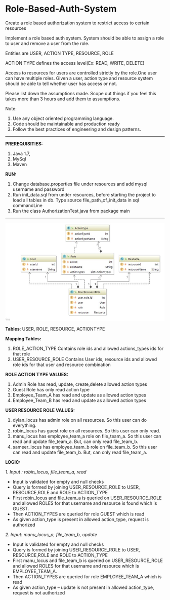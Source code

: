 # Role-Based-Auth-System
Create a role based authorization system to restrict access to certain resources

Implement a role based auth system. System should be able to assign a role to user and remove a user from the role.

Entities are USER, ACTION TYPE, RESOURCE, ROLE

ACTION TYPE defines the access level(Ex: READ, WRITE, DELETE)

Access to resources for users are controlled strictly by the role.One user can have multiple roles. Given a user, action type and resource system should be able to tell whether user has access or not.

Please list down the assumptions made. Scope out things if you feel this takes more than 3 hours and add them to assumptions.

Note:
1. Use any object oriented programming language.
2. Code should be maintainable and production ready
3. Follow the best practices of engineering and design patterns.

---------------------------------------------------------------------------------------------------------------------
**PREREQUISITIES:**
1.	Java 1.7,
2.	MySql
3.	Maven

**RUN:**
1.	Change database.properties file under resources and add mysql username and password
2.	Run init_data.sql from under resources, before starting the project to load all tables in db.
    Type source file_path_of_init_data in sql commandLine
3.	Run the class AuthorizationTest.java from package main
---------------------------------------------------------------------------------------------------------------------  
![](https://github.com/supriyajaha/Role-Based-Auth-System/blob/master/Capture.JPG)




**Tables**: USER, ROLE, RESOURCE, ACTIONTYPE

**Mapping Tables:**
1.	ROLE_ACTION_TYPE
Contains role ids and allowed actions_types ids for that role
2.	USER_RESOURCE_ROLE
Contains User ids, resource ids and allowed role ids for that user and resource combination

**ROLE ACTION TYPE VALUES:**
1.	Admin Role has read, update, create,delete allowed action types
2.	Guest Role has only read action type
3.	Employee_Team_A has read and update as allowed action types
4.	Employee_Team_B has read and update as allowed action types

**USER RESOURCE ROLE VALUES:**
1.	dylan_locus has admin role on all resources. So this user can do everything.
2.	robin_locus has guest role on all resources. So this user can only read.
3.	manu_locus has employee_team_a role on file_team_a. So this user can read and update file_team_a. But, can only read file_team_b.
4.	sameer_locus has employee_team_b role on file_team_b. So this user can read and update file_team_b. But, can only read file_team_a.


**LOGIC:**

_1.	Input : robin_locus, file_team_a, read_
- Input is validated for empty and null checks
- Query is formed by joining USER_RESOURCE_ROLE to USER, RESOURCE,ROLE and ROLE to ACTION_TYPE
- First robin_locus and file_team_a is queried on USER_RESOURCE_ROLE and allowed ROLES for that username and resource is found which is GUEST.
- Then ACTION_TYPES are queried for role GUEST which is read
- As given action_type is present in allowed action_type, request is authorized


_2.	Input: manu_locus_a, file_team_b, update_
- Input is validated for empty and null checks
- Query is formed by joining USER_RESOURCE_ROLE to USER, RESOURCE,ROLE and ROLE to ACTION_TYPE
- First manu_locus and file_team_b is queried on USER_RESOURCE_ROLE and allowed ROLES for that username and resource which is EMPLOYEE_TEAM_A.
- Then ACTION_TYPES are queried for role EMPLOYEE_TEAM_A which is read
- As given action_type – update is not present in allowed action_type, request is not authorized

